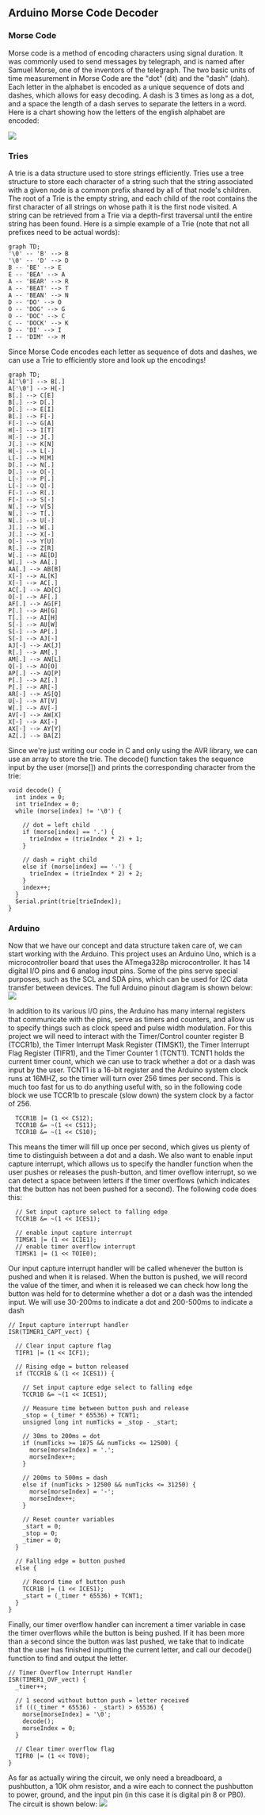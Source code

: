 ## Arduino Morse Code Decoder  
### Morse Code
Morse code is a method of encoding characters using signal duration. It was commonly used to send messages by telegraph, and is named after Samuel Morse, one of the inventors of the telegraph. The two basic units of time measurement in Morse Code are the "dot" (dit) and the "dash" (dah). Each letter in the alphabet is encoded as a unique sequence of dots and dashes, which allows for easy decoding. A dash is 3 times as long as a dot, and a space the length of a dash serves to separate the letters in a word. Here is a chart showing how the letters of the english alphabet are encoded:

<img src="Morse-code-chart.png">

### Tries
A trie is a data structure used to store strings efficiently. Tries use a tree structure to store each character of a string such that the string associated with a given node is a common prefix shared by all of that node's children. The root of a Trie is the empty string, and each child of the root contains the first character of all strings on whose path it is the first node visited. A string can be retrieved from a Trie via a depth-first traversal until the entire string has been found. Here is a simple example of a Trie (note that not all prefixes need to be actual words):
```mermaid
graph TD;
'\0' -- 'B' --> B
'\0' -- 'D' --> D
B -- 'BE' --> E
E -- 'BEA' --> A
A -- 'BEAR' --> R
A -- 'BEAT' --> T
A -- 'BEAN' --> N
D -- 'DO' --> O
O -- 'DOG' --> G
O -- 'DOC' --> C
C -- 'DOCK' --> K
D -- 'DI' --> I
I -- 'DIM' --> M
```

Since Morse Code encodes each letter as sequence of dots and dashes, we can use a Trie to efficiently store and look up the encodings!
```mermaid
graph TD;
A['\0'] --> B[.]
A['\0'] --> H[-]
B[.] --> C[E]
B[.] --> D[.]
D[.] --> E[I]
B[.] --> F[-]
F[-] --> G[A]
H[-] --> I[T]
H[-] --> J[.]
J[.] --> K[N]
H[-] --> L[-]
L[-] --> M[M]
D[.] --> N[.]
D[.] --> O[-]
L[-] --> P[.]
L[-] --> Q[-]
F[-] --> R[.]
F[-] --> S[-]
N[.] --> V[S]
N[.] --> T[.]
N[.] --> U[-]
J[.] --> W[.]
J[.] --> X[-]
O[-] --> Y[U]
R[.] --> Z[R]
W[.] --> AE[D]
W[.] --> AA[.]
AA[.] --> AB[B]
X[-] --> AL[K]
X[-] --> AC[.]
AC[.] --> AD[C]
O[-] --> AF[.]
AF[.] --> AG[F]
P[.] --> AH[G]
T[.] --> AI[H]
S[-] --> AU[W]
S[-] --> AP[.]
S[-] --> AJ[-]
AJ[-] --> AK[J]
R[.] --> AM[.]
AM[.] --> AN[L]
Q[-] --> AO[O]
AP[.] --> AQ[P]
P[.] --> AZ[.]
P[.] --> AR[-]
AR[-] --> AS[Q]
U[-] --> AT[V]
W[.] --> AV[-]
AV[-] --> AW[X]
X[-] --> AX[-]
AX[-] --> AY[Y]
AZ[.] --> BA[Z]
```

Since we're just writing our code in C and only using the AVR library, we can use an array to store the trie. The decode() function takes the sequence input by the user (morse[]) and prints the corresponding character from the trie:
```
void decode() {
  int index = 0;
  int trieIndex = 0;
  while (morse[index] != '\0') {
    
    // dot = left child
    if (morse[index] == '.') {
      trieIndex = (trieIndex * 2) + 1;
    }
    
    // dash = right child
    else if (morse[index] == '-') {
      trieIndex = (trieIndex * 2) + 2;
    }
    index++;
  }
  Serial.print(trie[trieIndex]);
}
```
### Arduino
Now that we have our concept and data structure taken care of, we can start working with the Arduino. This project uses an Arduino Uno, which is a microcontroller board that uses the ATmega328p microcontroller. It has 14 digital I/O pins and 6 analog input pins. Some of the pins serve special purposes, such as the SCL and SDA pins, which can be used for I2C data transfer between devices. The full Arduino pinout diagram is shown below:
<img src="arduino-pinout.png">

In addition to its various I/O pins, the Arduino has many internal registers that communicate with the pins, serve as timers and counters, and allow us to specify things such as clock speed and pulse width modulation. For this project we will need to interact with the Timer/Control counter register B (TCCR1b), the Timer Interrupt Mask Register (TIMSK1), the Timer Interrupt Flag Register (TIFR1), and the Timer Counter 1 (TCNT1). TCNT1 holds the current timer count, which we can use to track whether a dot or a dash was input by the user. TCNT1 is a 16-bit register and the Arduino system clock runs at 16MHZ, so the timer will turn over 256 times per second. This is much too fast for us to do anything useful with, so in the following code block we use TCCR1b to prescale (slow down) the system clock by a factor of 256. 
```
  TCCR1B |= (1 << CS12);
  TCCR1B &= ~(1 << CS11);
  TCCR1B &= ~(1 << CS10);
```

This means the timer will fill up once per second, which gives us plenty of time to distinguish between a dot and a dash. We also want to enable input capture interrupt, which allows us to specify the handler function when the user pushes or releases the push-button, and timer oveflow interrupt, so we can detect a space between letters if the timer overflows (which indicates that the button has not been pushed for a second).
The following code does this:
```
  // Set input capture select to falling edge
  TCCR1B &= ~(1 << ICES1);
  
  // enable input capture interrupt
  TIMSK1 |= (1 << ICIE1);
  // enable timer overflow interrupt
  TIMSK1 |= (1 << TOIE0);
```

Our input capture interrupt handler will be called whenever the button is pushed and when it is relased. When the button is pushed, we will record the value of the timer, and when it is released we can check how long the button was held for to determine whether a dot or a dash was the intended input. We will use 30-200ms to indicate a dot and 200-500ms to indicate a dash

```
// Input capture interrupt handler
ISR(TIMER1_CAPT_vect) {
  
  // Clear input capture flag
  TIFR1 |= (1 << ICF1);

  // Rising edge = button released
  if (TCCR1B & (1 << ICES1)) {
    
    // Set input capture edge select to falling edge
    TCCR1B &= ~(1 << ICES1);

    // Measure time between button push and release
    _stop = (_timer * 65536) + TCNT1;
    unsigned long int numTicks = _stop - _start;

    // 30ms to 200ms = dot
    if (numTicks >= 1875 && numTicks <= 12500) {
      morse[morseIndex] = '.';
      morseIndex++;
    }
    
    // 200ms to 500ms = dash
    else if (numTicks > 12500 && numTicks <= 31250) {
      morse[morseIndex] = '-';
      morseIndex++;
    }
    
    // Reset counter variables
    _start = 0;
    _stop = 0;
    _timer = 0;
  }

  // Falling edge = button pushed
  else {
    
    // Record time of button push
    TCCR1B |= (1 << ICES1);
    _start = (_timer * 65536) + TCNT1;
  }
}
```
Finally, our timer overflow handler can increment a timer variable in case the timer overflows while the button is being pushed. If it has been more than a second since the button was last pushed, we take that to indicate that the user has finished inputting the current letter, and call our decode() function to find and output the letter.

```
// Timer Overflow Interrupt Handler
ISR(TIMER1_OVF_vect) {
  _timer++;

  // 1 second without button push = letter received
  if (((_timer * 65536) - _start) > 65536) {
    morse[morseIndex] = '\0';
    decode();
    morseIndex = 0;
  }
  
  // Clear timer overflow flag
  TIFR0 |= (1 << TOV0);
}
```

As far as actually wiring the circuit, we only need a breadboard, a pushbutton, a 10K ohm resistor, and a wire each to connect the pushbutton to power, ground, and the input pin (in this case it is digital pin 8 or PB0). The circuit is shown below:
<img src="wired-circuit.jpg">
